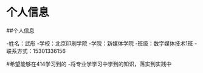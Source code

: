 # 个人信息

##个人信息

-姓名：武彤
-学校：北京印刷学院
-学院：新媒体学院
-班级：数字媒体技术1班
-联系方式：15301336156



#希望能够在414学习到的
-将专业学学习中学到的知识，落实到实践中



 






    
